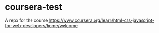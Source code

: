 # coursera-test
A repo for the course https://www.coursera.org/learn/html-css-javascript-for-web-developers/home/welcome
